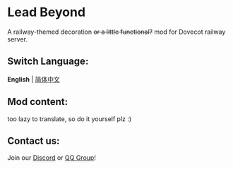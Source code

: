 # Lead Beyond

A railway-themed decoration ~~or a little functional?~~ mod for Dovecot railway server.

## Switch Language:
**English** | [简体中文](README.md)

## Mod content:
too lazy to translate, so do it yourself plz :)

## Contact us:
Join our [Discord](https://discord.gg/hvSZmxMVYU) or [QQ Group](https://jq.qq.com/?_wv=1027&k=QCpaGWUY)!
